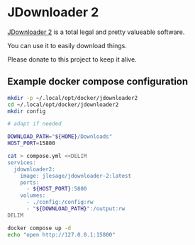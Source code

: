 # JDownloader 2

[JDownloader 2](https://jdownloader.org/) is a total legal and pretty valueable software.

You can use it to easily download things.

Please donate to this project to keep it alive.

## Example docker compose configuration

```bash
mkdir -p ~/.local/opt/docker/jdownloader2
cd ~/.local/opt/docker/jdownloader2
mkdir config

# adapt if needed

DOWNLOAD_PATH="${HOME}/Downloads"
HOST_PORT=15800

cat > compose.yml <<DELIM
services:
  jdownloader2:
    image: jlesage/jdownloader-2:latest
    ports:
      - ${HOST_PORT}:5800
    volumes:
      - ./config:/config:rw
      - "${DOWNLOAD_PATH}":/output:rw
DELIM

docker compose up -d
echo "open http://127.0.0.1:15800"
```
